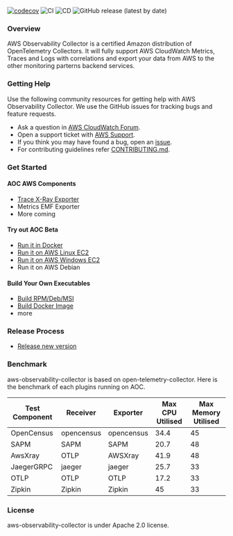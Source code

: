 [![codecov](https://codecov.io/gh/mxiamxia/aws-opentelemetry-collector/branch/master/graph/badge.svg)](https://codecov.io/gh/mxiamxia/aws-opentelemetry-collector)
![CI](https://github.com/mxiamxia/aws-opentelemetry-collector/workflows/CI/badge.svg)
![CD](https://github.com/mxiamxia/aws-opentelemetry-collector/workflows/CD/badge.svg)
![GitHub release (latest by date)](https://img.shields.io/github/v/release/mxiamxia/aws-opentelemetry-collector)


### Overview

AWS Observability Collector is a certified Amazon distribution of OpenTelemetry Collectors. It will fully support AWS CloudWatch Metrics, Traces and Logs with correlations and export your data from AWS to the other monitoring parterns backend services.

### Getting Help

Use the following community resources for getting help with AWS Observability Collector. We use the GitHub issues for tracking bugs and feature requests.

* Ask a question in [AWS CloudWatch Forum](https://forums.aws.amazon.com/forum.jspa?forumID=138).
* Open a support ticket with [AWS Support](http://docs.aws.amazon.com/awssupport/latest/user/getting-started.html).
* If you think you may have found a bug, open an [issue](https://github.com/mxiamxia/aws-opentelemetry-collector/issues/new).
* For contributing guidelines refer [CONTRIBUTING.md](https://github.com/mxiamxia/aws-opentelemetry-collector/blob/master/CONTRIBUTING.md).

### Get Started

#### AOC AWS Components
* [Trace X-Ray Exporter](https://github.com/open-telemetry/opentelemetry-collector-contrib/tree/master/exporter/awsxrayexporter)
* Metrics EMF Exporter
* More coming

#### Try out AOC Beta
* [Run it in Docker](docs/developers/docker-demo.md)
* [Run it on AWS Linux EC2](docs/developers/linux-rpm-demo.md)
* [Run it on AWS Windows EC2](docs/developers/windows-other-demo.md)
* Run it on AWS Debian

#### Build Your Own Executables
* [Build RPM/Deb/MSI](docs/developers/build-aoc.md)
* [Build Docker Image](docs/developers/build-aoc.md)
* more

### Release Process
* [Release new version](docs/developers/release-new-version.md)

### Benchmark

aws-observability-collector is based on open-telemetry-collector. Here is the benchmark of each plugins running on AOC.

Test Component |	Receiver |	Exporter |	Max CPU Utilised |	Max Memory Utilised
---------------|-----------|-----------|-------------------|---------------------
OpenCensus|	opencensus	| opencensus |	34.4 |	45
SAPM |	SAPM |	SAPM |	20.7 |	48
AwsXray |	OTLP |	AWSXray |	41.9 |	48
JaegerGRPC |	jaeger |	jaeger |	25.7 |	33
OTLP |	OTLP |	OTLP |	17.2 |	33
Zipkin |	Zipkin |	Zipkin |	45 |	33


### License
aws-observability-collector is under Apache 2.0 license.